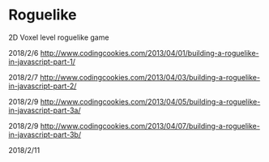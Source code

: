 # Roguelike
2D Voxel level roguelike game

2018/2/6
http://www.codingcookies.com/2013/04/01/building-a-roguelike-in-javascript-part-1/

2018/2/7
http://www.codingcookies.com/2013/04/03/building-a-roguelike-in-javascript-part-2/

2018/2/9
http://www.codingcookies.com/2013/04/05/building-a-roguelike-in-javascript-part-3a/

2018/2/9
http://www.codingcookies.com/2013/04/07/building-a-roguelike-in-javascript-part-3b/

2018/2/11

